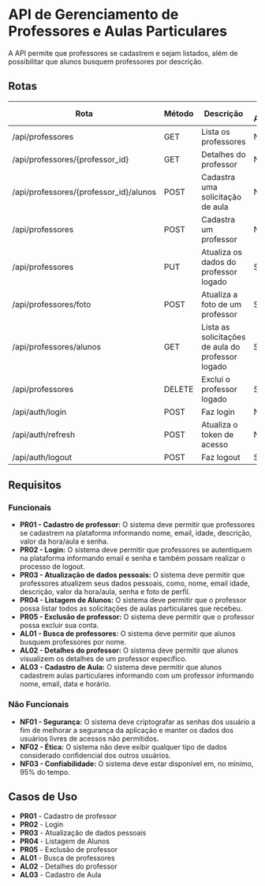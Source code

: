 # API de Gerenciamento de Professores e Aulas Particulares
A API permite que professores se cadastrem e sejam listados, além de possibilitar que alunos busquem professores por descrição.

## Rotas
| Rota | Método | Descrição | Requer Autenticação |
| ---- | ------ | --------- | ------------------- |
| /api/professores | GET | Lista os professores | Não |
| /api/professores/{professor_id} | GET | Detalhes do professor | Não |
| /api/professores/{professor_id}/alunos | POST | Cadastra uma solicitação de aula | Não |
| /api/professores | POST | Cadastra um professor | Não |
| /api/professores | PUT | Atualiza os dados do professor logado | Sim |
| /api/professores/foto | POST | Atualiza a foto de um professor | Sim |
| /api/professores/alunos | GET | Lista as solicitações de aula do professor logado | Sim |
| /api/professores | DELETE | Exclui o professor logado | Sim |
| /api/auth/login | POST | Faz login | Não |
| /api/auth/refresh | POST | Atualiza o token de acesso | Não |
| /api/auth/logout | POST | Faz logout | Sim |

## Requisitos
### Funcionais
- **PR01 - Cadastro de professor:** O sistema deve permitir que professores se cadastrem na plataforma informando nome, email, idade, descrição, valor da hora/aula e senha.
- **PR02 - Login:** O sistema deve permitir que professores se autentiquem na plataforma informando email e senha e também possam realizar o processo de logout.
- **PR03 - Atualização de dados pessoais:** O sistema deve permitir que professores atualizem seus dados pessoais, como, nome, email idade, descrição, valor da hora/aula, senha e foto de perfil.
- **PR04 - Listagem de Alunos:** O sistema deve permitir que o professor possa listar todos as solicitações de aulas particulares que recebeu.
- **PR05 - Exclusão de professor:** O sistema deve permitir que o professor possa excluir sua conta.
- **AL01 - Busca de professores:** O sistema deve permitir que alunos busquem professores por nome.
- **AL02 - Detalhes do professor:** O sistema deve permitir que alunos visualizem os detalhes de um professor específico.
- **AL03 - Cadastro de Aula:** O sistema deve permitir que alunos cadastrem aulas particulares informando com um professor informando nome, email, data e horário.
### Não Funcionais
- **NF01 - Segurança:** O sistema deve criptografar as senhas dos usuário a fim de melhorar a segurança da aplicação e manter os dados dos usuários livres de acessos não permitidos.
- **NF02 - Ética:** O sistema não deve exibir qualquer tipo de dados considerado confidencial dos outros usuários.
- **NF03 - Confiabilidade:** O sistema deve estar disponível em, no mínimo, 95% do tempo.

## Casos de Uso
- **PR01** - Cadastro de professor
- **PR02** - Login
- **PR03** - Atualização de dados pessoais
- **PR04** - Listagem de Alunos
- **PR05** - Exclusão de professor
- **AL01** - Busca de professores
- **AL02** - Detalhes do professor
- **AL03** - Cadastro de Aula
